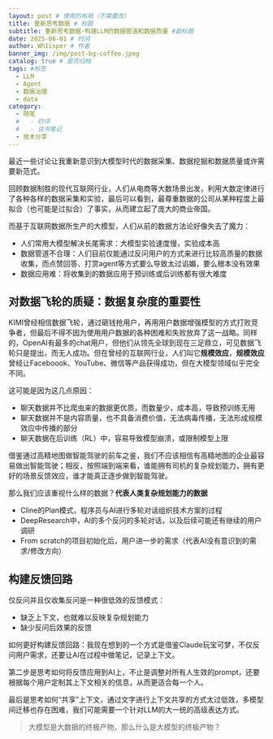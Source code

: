 ```yaml
---
layout: post # 使用的布局（不需要改）
title: 重新思考数据 # 标题
subtitle: 重新思考数据-构建LLM的数据管道和数据质量 #副标题
date: 2025-06-01 # 时间
author: Wh1isper # 作者
banner_img: /img/post-bg-coffee.jpeg
catalog: true # 是否归档
tags: #标签
  - LLM
  - Agent
  - 数据治理
  - data
category:
  - 随笔
  #   - 时评
  #   - 读书笔记
  - 技术分享
---
```


最近一些讨论让我重新意识到大模型时代的数据采集、数据挖掘和数据质量或许需要新范式。

回顾数据制胜的现代互联网行业，人们从电商等大数场景出发，利用大数定律进行了各种各样的数据采集和实验，最后可以看到，最尊重数据的公司从某种程度上最拟合（也可能是过拟合）了事实，从而建立起了庞大的商业帝国。

而基于互联网数据所生产的大模型，人们从前的数据方法论好像失去了魔力：

- 人们常用大模型解决长尾需求：大模型实验速度慢，实验成本高
- 数据管道不合理：人们目前仅能通过反问用户的方式来进行比较高质量的数据收集，而点赞回答、打赏agent等方式要么导致太过谄媚，要么根本没有效果
- 数据应用难：将收集到的数据应用于预训练或后训练都有很大难度

## 对数据飞轮的质疑：数据复杂度的重要性

KIMI曾经相信数据飞轮，通过砸钱抢用户，再用用户数据增强模型的方式打败竞争者，但最后不得不因为使用用户数据的各种困难和失败放弃了这一战略。同样的，OpenAI有最多的chat用户，但他们从领先全球到现在三足鼎立，可见数据飞轮只是提出，而无人成功。但在曾经的互联网行业，人们叫它**规模效应**，**规模效应**曾经让Faceboook、YouTube、微信等产品获得成功，但在大模型领域似乎完全不同。

这可能是因为这几点原因：

- 聊天数据并不比爬虫来的数据更优质，而数量少，成本高，导致预训练无用
- 聊天数据并不是内容质量，也不具备消费价值，无法病毒传播，无法形成规模效应中传播的部分
- 聊天数据在后训练（RL）中，容易导致模型崩溃，或限制模型上限

借鉴通过高精地图做智能驾驶的前车之鉴，我们不应该相信有高精地图的企业最容易做出智能驾驶；相反，按照端到端来看，谁能拥有司机的复杂规划能力，拥有更好的场景反馈效应，谁才能真正逐步做到智能驾驶。

那么我们应该重视什么样的数据？**代表人类复杂规划能力的数据**

- Cline的Plan模式，程序员与AI进行多轮对话组织技术方案的过程
- DeepResearch中，AI的多个反问的多轮对话，以及后续可能还有继续的用户调研
- From scratch的项目初始化后，用户进一步的需求（代表AI没有意识到的需求/修改方向）

## 构建反馈回路

仅反问并且仅收集反问是一种很低效的反馈模式：

- 缺乏上下文，也就难以反映复杂规划能力
- 缺少反问后效果的反馈

如何更好构建反馈回路：我现在想到的一个方式是借鉴Claude玩宝可梦，不仅反问用户需求，还要让AI在过程中做笔记，记录上下文。

第二步是思考如何将反馈应用到AI上，不止是调整对所有人生效的prompt，还要根据每个用户定制其上下文相关的信息，从而更适合每一个人。

最后是思考如何“共享”上下文，通过文字进行上下文共享的方式太过低效，多模型间迁移也存在困难，我们可能需要一个针对LLM的大一统的高级表达方式。

> 大模型是大数据的终极产物，那么什么是大模型的终极产物？
